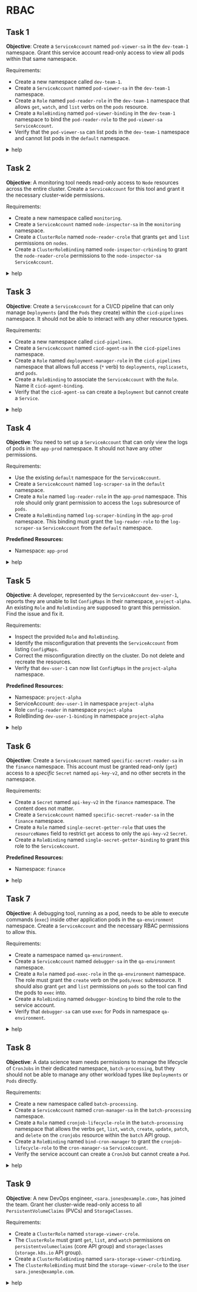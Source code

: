 # RBAC

## Task 1

__Objective__:
Create a `ServiceAccount` named `pod-viewer-sa` in the `dev-team-1` namespace.
Grant this service account read-only access to view all pods within that same namespace.

Requirements:

- Create a new namespace called `dev-team-1`.
- Create a `ServiceAccount` named `pod-viewer-sa` in the `dev-team-1` namespace.
- Create a `Role` named `pod-reader-role` in the `dev-team-1` namespace that allows `get`, `watch`, and `list` verbs on the `pods` resource.
- Create a `RoleBinding` named `pod-viewer-binding` in the `dev-team-1` namespace to bind the `pod-reader-role` to the `pod-viewer-sa` `ServiceAccount`.
- Verify that the `pod-viewer-sa` can list pods in the `dev-team-1` namespace and cannot list pods in the `default` namespace.

<details><summary>help</summary>

Create the resources:

```bash
k create ns dev-team-1
k create sa pod-viewer-sa -n dev-team-1
k create role pod-reader-role -n dev-team-1 --verb get,watch,list --resource pods
k create rolebinding pod-viewer-binding -n dev-team-1 --role pod-reader-role --serviceaccount dev-team-1:pod-viewer-sa
```

Verify:

```bash
# Command to test permissions for a ServiceAccount
# kubectl auth can-i <verb> <resource> --as=system:serviceaccount:<namespace>:<serviceaccount_name> -n <namespace>

# Example:
k auth can-i list pods --as=system:serviceaccount:dev-team-1:pod-viewer-sa -n dev-team-1
```

</details>

## Task 2

__Objective__:
A monitoring tool needs read-only access to `Node` resources across the entire cluster.
Create a `ServiceAccount` for this tool and grant it the necessary cluster-wide permissions.

Requirements:

- Create a new namespace called `monitoring`.
- Create a `ServiceAccount` named `node-inspector-sa` in the `monitoring` namespace.
- Create a `ClusterRole` named `node-reader-crole` that grants `get` and `list` permissions on `nodes`.
- Create a `ClusterRoleBinding` named `node-inspector-crbinding` to grant the `node-reader-crole` permissions to the `node-inspector-sa` `ServiceAccount`.

<details><summary>help</summary>

Create the resources:

```bash
k create ns monitoring
k create sa node-inspector-sa -n monitoring
k create clusterrole node-reader-crole --verb get,list --resource nodes
k create clusterrolebinding node-inspector-crbinding --clusterrole node-reader-crole --serviceaccount monitoring:node-inspector-sa
```

Verify:

```bash
# A ClusterRole is not namespaced. A ClusterRoleBinding is not namespaced.
# You bind a namespaced subject (like a ServiceAccount) to a ClusterRole using a ClusterRoleBinding.
# The 'subjects' section of a binding must specify the namespace of the ServiceAccount.

# Example subject for a ServiceAccount in a ClusterRoleBinding:
# subjects:
# - kind: ServiceAccount
#   name: node-inspector-sa
#   namespace: monitoring

# Test command
k auth can-i get nodes --as=system:serviceaccount:monitoring:node-inspector-sa --all-namespaces
```

</details>

## Task 3

__Objective__:
Create a `ServiceAccount` for a CI/CD pipeline that can only manage `Deployments` (and the `Pods` they create) within the `cicd-pipelines` namespace. It should not be able to interact with any other resource types.

Requirements:

- Create a new namespace called `cicd-pipelines`.
- Create a `ServiceAccount` named `cicd-agent-sa` in the `cicd-pipelines` namespace.
- Create a `Role` named `deployment-manager-role` in the `cicd-pipelines` namespace that allows full access (`*` verb) to `deployments`, `replicasets`, and `pods`.
- Create a `RoleBinding` to associate the `ServiceAccount` with the `Role`. Name it `cicd-agent-binding`.
- Verify that the `cicd-agent-sa` can create a `Deployment` but cannot create a `Service`.

<details><summary>help</summary>

Create the resources:

```bash
k create ns cicd-pipelines
k create sa cicd-agent-sa -n cicd-pipelines
k create role deployment-manager-role -n cicd-pipelines --verb '*' --resource deployments,replicasets,pods
k create rolebinding cicd-agent-binding -n cicd-pipelines --serviceaccount cicd-pipelines:cicd-agent-sa --role deployment-manager-role
```

Verify:

```bash
# You can grant all verbs for a resource using the wildcard '*'.
# apiGroups: ["apps"] is needed for Deployments and ReplicaSets.
# apiGroups: [""] is for core resources like Pods and Services.

# Example Role rule for deployments:
# - apiGroups: ["apps"]
#   resources: ["deployments"]
#   verbs: ["*"]

# Test commands
k auth can-i create deployments --as=system:serviceaccount:cicd-pipelines:cicd-agent-sa -n cicd-pipelines
k auth can-i create services --as=system:serviceaccount:cicd-pipelines:cicd-agent-sa -n cicd-pipelines
```

</details>

## Task 4

__Objective__:
You need to set up a `ServiceAccount` that can only view the logs of pods in the `app-prod` namespace. It should not have any other permissions.

Requirements:

- Use the existing `default` namespace for the `ServiceAccount`.
- Create a `ServiceAccount` named `log-scraper-sa` in the `default` namespace.
- Create a `Role` named `log-reader-role` in the `app-prod` namespace. This role should only grant permission to access the `logs` subresource of `pods`.
- Create a `RoleBinding` named `log-scraper-binding` in the `app-prod` namespace. This binding must grant the `log-reader-role` to the `log-scraper-sa` `ServiceAccount` from the `default` namespace.

__Predefined Resources:__

- Namespace: `app-prod`

<details><summary>help</summary>

Create the resources:

```bash
k create sa -n default log-scraper-sa
k create role log-reader-role -n app-prod --verb get --resource pods/log
k create rolebinding log-scraper-binding -n app-prod --role log-reader-role --serviceaccount default:log-scraper-sa
```

Verify:

```bash
# Subresources are specified in the 'resources' field of a rule, like 'pods/log'.
# To bind a ServiceAccount from one namespace (e.g., 'default') to a Role in another ('app-prod'),
# the RoleBinding must exist in the target namespace ('app-prod') and explicitly state the
# source namespace of the ServiceAccount in its 'subjects' section.

# Example subject for cross-namespace binding

# subjects
# - kind: ServiceAccount
#   name: log-scraper-sa
#   namespace: default # <-- Important

# Test command
k auth can-i -n app-prod get pods --subresource log --as=system:serviceaccount:default:log-scraper-sa
```

</details>

## Task 5

__Objective__:
A developer, represented by the `ServiceAccount` `dev-user-1`, reports they are unable to list `ConfigMaps` in their namespace, `project-alpha`.
An existing `Role` and `RoleBinding` are supposed to grant this permission.
Find the issue and fix it.

Requirements:

- Inspect the provided `Role` and `RoleBinding`.
- Identify the misconfiguration that prevents the `ServiceAccount` from listing `ConfigMaps`.
- Correct the misconfiguration directly on the cluster. Do not delete and recreate the resources.
- Verify that `dev-user-1` can now list `ConfigMaps` in the `project-alpha` namespace.

__Predefined Resources:__

- Namespace: `project-alpha`
- ServiceAccount: `dev-user-1` in namespace `project-alpha`
- Role `config-reader` in namespace `project-alpha`
- RoleBinding `dev-user-1-binding` in namespace `project-alpha`

<details><summary>help</summary>

The resource statement in the role `config-reader` is defined as _configmap_ (singular), but must be defined as _configmaps_ (plural).
The resource names to use can be listed with `k api-resources --sort-by name --output name`.

```bash
# First, use 'kubectl auth can-i' to confirm the problem.
k auth can-i list configmaps --as=system:serviceaccount:project-alpha:dev-user-1 -n project-alpha

# Use 'kubectl api-resources' to find the correct plural name for resources.
k api-resources | grep config

# Use 'kubectl edit <resource_type> <resource_name> -n <namespace>' to fix the live object.
k edit role config-reader -n project-alpha
```

</details>

## Task 6

__Objective__:
Create a `ServiceAccount` named `specific-secret-reader-sa` in the `finance` namespace.
This account must be granted read-only (`get`) access to a _specific_ `Secret` named `api-key-v2`, and no other secrets in the namespace.

Requirements:

- Create a `Secret` named `api-key-v2` in the `finance` namespace. The content does not matter.
- Create a `ServiceAccount` named `specific-secret-reader-sa` in the `finance` namespace.
- Create a `Role` named `single-secret-getter-role` that uses the `resourceNames` field to restrict `get` access to only the `api-key-v2` `Secret`.
- Create a `RoleBinding` named `single-secret-getter-binding` to grant this role to the `ServiceAccount`.

__Predefined Resources:__

- Namespace: `finance`

<details><summary>help</summary>

Create the resources:

```bash
k create secret generic api-key-v2 --from-literal key=something -n finance
k create sa -n finance specific-secret-reader-sa
k create role -n finance single-secret-getter-role --verb get --resource secret --resource-name api-key-v2
```

Verify:

```bash
# The `resourceNames` field in a Role's rule is an array of strings that specifies the names of the
# resources this rule applies to.

# Example rule with resourceNames:
# rules:
# - apiGroups: [""]
#   resources: ["secrets"]
#   verbs: ["get"]
#   resourceNames: ["api-key-v2"]

# Test commands
# This should succeed
kubectl auth can-i get secrets/api-key-v2 --as=system:serviceaccount:finance:specific-secret-reader-sa -n finance

# This should fail
kubectl auth can-i get secrets/some-other-secret --as=system:serviceaccount:finance:specific-secret-reader-sa -n finance

# This should also fail
kubectl auth can-i get secrets --as=system:serviceaccount:finance:specific-secret-reader-sa -n finance
```

</details>

## Task 7

__Objective__:
A debugging tool, running as a pod, needs to be able to execute commands (`exec`) inside other application pods in the `qa-environment` namespace.
Create a `ServiceAccount` and the necessary RBAC permissions to allow this.

Requirements:

- Create a namespace named `qa-environment`.
- Create a `ServiceAccount` named `debugger-sa` in the `qa-environment` namespace.
- Create a `Role` named `pod-exec-role` in the `qa-environment` namespace. The role must grant the `create` verb on the `pods/exec` subresource. It should also grant `get` and `list` permissions on `pods` so the tool can find the pods to `exec` into.
- Create a `RoleBinding` named `debugger-binding` to bind the role to the service account.
- Verify that `debugger-sa` can use `exec` for Pods in namespace `qa-environment`.

<details><summary>help</summary>

Create the resources:

```bash
k create ns qa-environment
k create role -n qa-environment pod-exec-role --verb create --resource pods/exec
k create rolebinding -n qa-environment debugger-binding --role pod-exec-role --serviceaccount qa-environment:debugger-sa
```

Update the role in place (`k edit -n qa-environment role pod-exec-role`):

```yaml
apiVersion: rbac.authorization.k8s.io/v1
kind: Role
metadata:
  name: pod-exec-role
  namespace: qa-environment
rules:
- apiGroups:
  - ""
  resources:
  - pods/exec
  verbs:
  - create
# Add the following:
- apiGroups:
  - ""
  resources:
  - pods
  verbs:
  - get
  - list
```

Verify:

```bash
k auth can-i -n qa-environment get pods --as system:serviceaccount:qa-environment:debugger-sa
k auth can-i -n qa-environment list pods --as system:serviceaccount:qa-environment:debugger-sa
k auth can-i -n qa-environment create pods --subresource exec --as system:serviceaccount:qa-environment:debugger-sa
```

</details>

## Task 8

__Objective__:
A data science team needs permissions to manage the lifecycle of `CronJobs` in their dedicated namespace, `batch-processing`, but they should not be able to manage any other workload types like `Deployments` or `Pods` directly.

Requirements:

- Create a new namespace called `batch-processing`.
- Create a `ServiceAccount` named `cron-manager-sa` in the `batch-processing` namespace.
- Create a `Role` named `cronjob-lifecycle-role` in the `batch-processing` namespace that allows the verbs `get`, `list`, `watch`, `create`, `update`, `patch`, and `delete` on the `cronjobs` resource within the `batch` API group.
- Create a `RoleBinding` named `bind-cron-manager` to grant the `cronjob-lifecycle-role` to the `cron-manager-sa` `ServiceAccount`.
- Verify the service account can create a `CronJob` but cannot create a `Pod`.

<details><summary>help</summary>

Create the resources:

```bash
k create ns batch-processing
k create sa cron-manager-sa -n batch-processing
k create role -n batch-processing cronjob-lifecycle-role --verb get,list,watch,create,update,patch,delete --resource cronjobs.batch
k create rolebinding -n batch-processing bind-cron-manager --role cronjob-lifecycle-role --serviceaccount batch-processing:cron-manager-sa
```

Verify:

```bash
# This should succeed
k auth can-i create cronjobs.batch --as=system:serviceaccount:batch-processing:cron-manager-sa -n batch-processing
# This should fail
k auth can-i create pods --as=system:serviceaccount:batch-processing:cron-manager-sa -n batch-processing
```

</details>

## Task 9

__Objective__:
A new DevOps engineer, `<sara.jones@example.com>`, has joined the team.
Grant her cluster-wide read-only access to all `PersistentVolumeClaims` (PVCs) and `StorageClasses`.

Requirements:

- Create a `ClusterRole` named `storage-viewer-crole`.
- The `ClusterRole` must grant `get`, `list`, and `watch` permissions on `persistentvolumeclaims` (core API group) and `storageclasses` (`storage.k8s.io` API group).
- Create a `ClusterRoleBinding` named `sara-storage-viewer-crbinding`.
- The `ClusterRoleBinding` must bind the `storage-viewer-crole` to the `User` `sara.jones@example.com`.

<details><summary>help</summary>

Create the resources:

```bash
k create clusterrole storage-viewer-crole --verb get,list,watch --resource persistentvolumeclaims,storageclasses.storage.k8s.io
k create clusterrolebinding sara-storage-viewer-crbinding --user sara.jones@example.com --clusterrole storage-viewer-crole
```

Verify:

```bash
# When creating a binding for a human user, the subject 'kind' is 'User'.
# Unlike a ServiceAccount, a User is not namespaced.

# Example subject for a User:
# subjects:
# - kind: User
#   name: sara.jones@example.com
#   apiGroup: rbac.authorization.k8s.io

# Test command for a user
kubectl auth can-i list persistentvolumeclaims --as=sara.jones@example.com --all-namespaces
kubectl auth can-i list storageclasses --as=sara.jones@example.com
```

</details>
